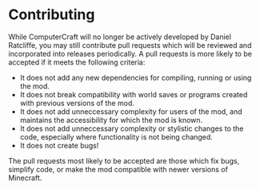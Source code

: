 Contributing
============

While ComputerCraft will no longer be actively developed by Daniel Ratcliffe, you may still contribute pull requests which will be reviewed and incorporated into releases periodically. A pull requests is more likely to be accepted if it meets the following criteria:

* It does not add any new dependencies for compiling, running or using the mod.
* It does not break compatibility with world saves or programs created with previous versions of the mod.
* It does not add unneccessary complexity for users of the mod, and maintains the accessibility for which the mod is known.
* It does not add unneccessary complexity or stylistic changes to the code, especially where functionality is not being changed.
* It does not create bugs!

The pull requests most likely to be accepted are those which fix bugs, simplify code, or make the mod compatible with newer versions of Minecraft.
